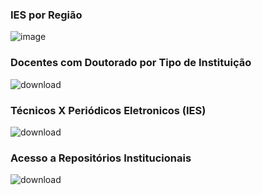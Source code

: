 ### **IES por Região**

![image](https://github.com/user-attachments/assets/ad5f4a00-ccc9-49d6-8b21-64484b827c5e)

### **Docentes com Doutorado por Tipo de Instituição**

![download](https://github.com/user-attachments/assets/a0f56f8c-37cf-499a-bf11-b22244684dfb)

### **Técnicos X Periódicos Eletronicos (IES)**

![download](https://github.com/user-attachments/assets/7ab0041f-75df-47bb-a57b-d092cf9a90cb)

### **Acesso a Repositórios Institucionais**

![download](https://github.com/user-attachments/assets/507ac87a-07c5-4693-971d-9c9d5a3b92b8)